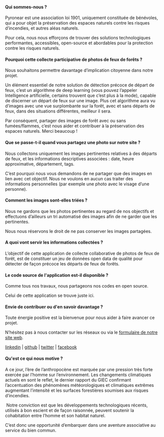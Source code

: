 #### Qui sommes-nous ?

Pyronear est une association loi 1901, uniquement constituée de bénévoles, qui a pour objet la préservation 
des espaces naturels contre les risques d’incendies, et autres aléas naturels.

Pour cela, nous nous efforçons de trouver des solutions technologiques performantes, accessibles, open-source 
et abordables pour la protection contre les risques naturels.

#### Pourquoi cette collecte participative de photos de feux de forêts ?

Nous souhaitons permettre davantage d’implication citoyenne dans notre projet. 

Un élément essentiel de notre solution de détection précoce de départ de feux, c’est un algorithme de deep learning 
(vous pouvez l’appeler Intelligence artificielle, certains trouvent que c’est plus à la mode), 
capable de discerner un départ de feux sur une image. 
Plus cet algorithme aura vu d’images avec une vue surplombante sur la forêt, 
avec et sans départs de feux,
dans des situations différentes, meilleur il sera. 

Par conséquent, partager des images de forêt avec ou sans fumées/flammes, c’est nous aider 
et contribuer à la préservation des espaces naturels. Merci beaucoup !

#### Que se passe-t-il quand vous partagez une photo sur notre site ?
Nous collectons uniquement les images pertinentes relatives à des départs de feux, 
et les informations descriptives associées : date, heure approximative, département, tags. 

C’est pourquoi nous vous demandons de ne partager que des images en lien avec cet objectif. 
Nous ne voulons en aucun cas traiter des informations personnelles 
(par exemple une photo avec le visage d’une personne).

#### Comment les images sont-elles triées ?
Nous ne gardons que les photos pertinentes au regard de nos objectifs et effectuons d’ailleurs un tri automatisé 
des images afin de ne garder que les pertinentes. 

Nous nous réservons le droit de ne pas conserver les images partagées.

#### A quoi vont servir les informations collectées ?
L’objectif de cette application de collecte collaborative de photos de feux de forêt, est de constituer 
un jeu de données open data de qualité pour détecter de façon précoce les départs de feux de forêts.

#### Le code source de l'application est-il disponible ?
Comme tous nos travaux, nous partageons nos codes en open source. 

Celui de cette application se trouve juste ici.

#### Envie de contribuer ou d'en savoir davantage ?

Toute énergie positive est la bienvenue pour nous aider à faire avancer ce projet.

N’hésitez pas à nous contacter sur les réseaux ou via le [formulaire de notre site web](https://pyronear.org/#contact).

[linkedin](https://www.linkedin.com/company/pyronearfr) | [github]( https://github.com/pyronear) | 
[twitter](https://twitter.com/pyro_near) | [facebook](https://www.facebook.com/pyronear)

#### Qu'est ce qui nous motive ?

A ce jour, l’ère de l’anthropocène est marquée par une pression très forte exercée par l’homme sur l’environnement. 
Les changements climatiques actuels en sont le reflet, le dernier rapport du GIEC confirmant l’accentuation des 
phénomènes météorologiques et climatiques extrêmes augmentant l’intensité et les surfaces forestières soumises 
aux risques d’incendies.

 Notre conviction est que les développements technologiques récents, utilisés à bon escient et de façon raisonnée, 
peuvent soutenir la cohabitation entre l’homme et son habitat naturel. 

C’est donc une opportunité d’embarquer dans une aventure associative au service du bien commun.
